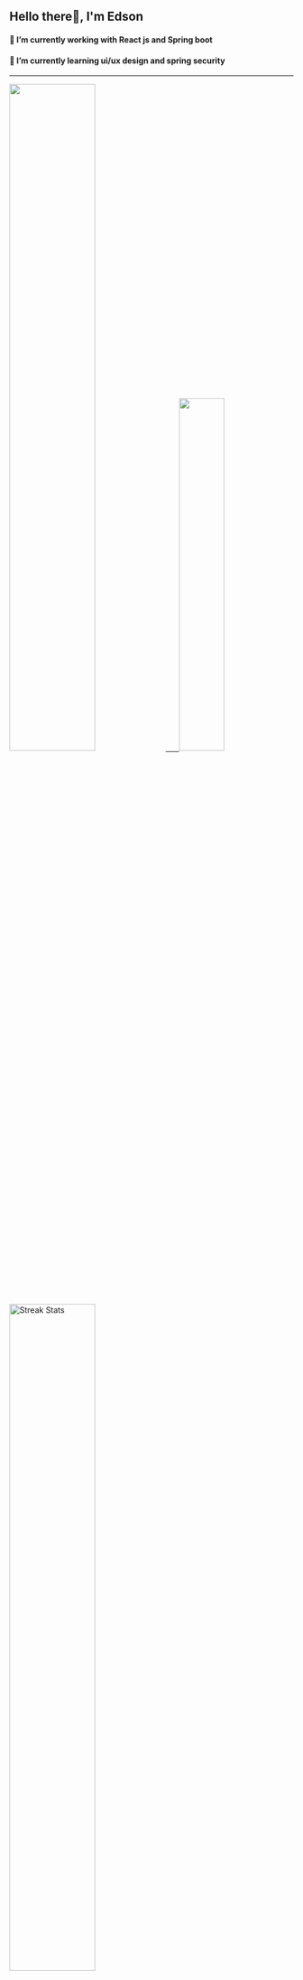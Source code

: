 
## Hello there👋, I'm Edson 

#### 🔭 I’m currently working with React js and Spring boot 
#### 🌱 I’m currently learning ui/ux design and spring security
---
    
  

 <p align="left">
  <a href="https://github.com/EdsonNhancale">
  <img width=55% src="https://github-readme-stats.vercel.app/api?username=EdsonNhancale&show_icons=true&theme=dracula&include_all_commits=true&count_private=true"/>&nbsp;&nbsp;&nbsp;&nbsp;&nbsp;
  <img  width=40% src="https://github-readme-stats.vercel.app/api/top-langs/?username=EdsonNhancale&layout=compact&langs_count=7&theme=dracula"/>
</p>

  <p align="left">
    <a href="https://github.com/EdsonNhancale"><img width=55% alt="Streak Stats" src="https://github-readme-streak-stats.herokuapp.com/?user=EdsonNhancale&theme=dracula"/></a>
   </p>

 
 <!--START_SECTION:waka-->

```txt
From: 16 November 2022 - To: 31 August 2024

Total Time: 1,091 hrs 26 mins

TypeScript        468 hrs 51 mins ██████████▓░░░░░░░░░░░░░░   42.96 %
JavaScript        456 hrs 12 mins ██████████▒░░░░░░░░░░░░░░   41.80 %
JSON              60 hrs 45 mins  █▒░░░░░░░░░░░░░░░░░░░░░░░   05.57 %
Other             17 hrs 4 mins   ▒░░░░░░░░░░░░░░░░░░░░░░░░   01.57 %
Dart              14 hrs 23 mins  ▒░░░░░░░░░░░░░░░░░░░░░░░░   01.32 %
```

<!--END_SECTION:waka-->

<div> 
  <a href="www.linkedin.com/in/edson-nhancale-7849781a6" target="_blank"><img src="https://img.shields.io/badge/-LinkedIn-%230077B5?style=for-the-badge&logo=linkedin&logoColor=white" target="_blank"></a> 

</div>

